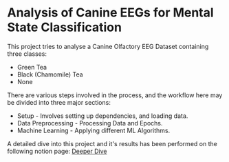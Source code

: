 # Analysis of Canine EEGs for Mental State Classification

This project tries to analyse a Canine Olfactory EEG Dataset containing three classes:

* Green Tea
* Black (Chamomile) Tea
* None
  
There are various steps involved in the process, and the workflow here may be divided into three major sections:
* Setup - Involves setting up dependencies, and loading data.
* Data Preprocessing - Processing Data and Epochs.
* Machine Learning - Applying different ML Algorithms.

A detailed dive into this project and it's results has been performed on the following notion page: 
[Deeper Dive](https://ganondalf.notion.site/Analysis-of-Canine-EEGs-for-Mental-State-Classification-b3eef792a890424f86559a2a9de560ec?pvs=4)
